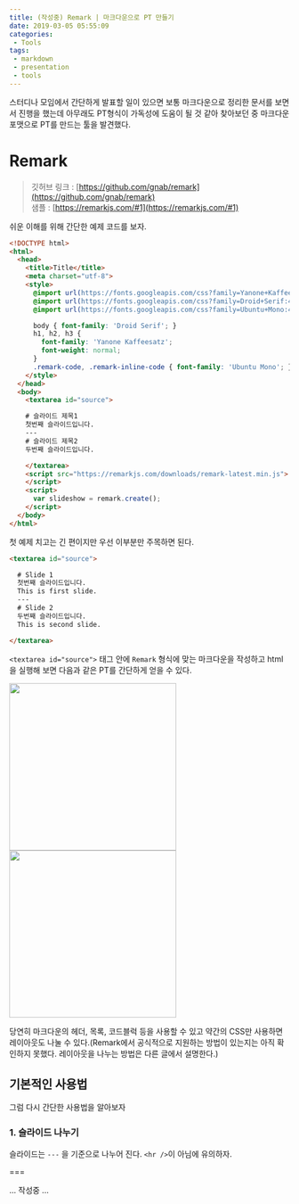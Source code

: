 ```yaml
---
title: (작성중) Remark | 마크다운으로 PT 만들기
date: 2019-03-05 05:55:09
categories: 
 - Tools
tags: 
 - markdown
 - presentation
 - tools
---
```


스터디나 모임에서 간단하게 발표할 일이 있으면 보통 마크다운으로 정리한 문서를 보면서 진행을 했는데 아무래도 PT형식이 가독성에 도움이 될 것 같아 찾아보던 중 마크다운 포맷으로 PT를 만드는 툴을 발견했다.

<!-- more -->

# Remark

> 깃허브 링크 : [https://github.com/gnab/remark](https://github.com/gnab/remark)  
> 샘플 : [https://remarkjs.com/#1](https://remarkjs.com/#1)

쉬운 이해를 위해 간단한 예제 코드를 보자.

```html
<!DOCTYPE html>
<html>
  <head>
    <title>Title</title>
    <meta charset="utf-8">
    <style>
      @import url(https://fonts.googleapis.com/css?family=Yanone+Kaffeesatz);
      @import url(https://fonts.googleapis.com/css?family=Droid+Serif:400,700,400italic);
      @import url(https://fonts.googleapis.com/css?family=Ubuntu+Mono:400,700,400italic);

      body { font-family: 'Droid Serif'; }
      h1, h2, h3 {
        font-family: 'Yanone Kaffeesatz';
        font-weight: normal;
      }
      .remark-code, .remark-inline-code { font-family: 'Ubuntu Mono'; }
    </style>
  </head>
  <body>
    <textarea id="source">

    # 슬라이드 제목1  
    첫번째 슬라이드입니다.  
    ---
    # 슬라이드 제목2
    두번째 슬라이드입니다.

    </textarea>
    <script src="https://remarkjs.com/downloads/remark-latest.min.js">
    </script>
    <script>
      var slideshow = remark.create();
    </script>
  </body>
</html>
```

첫 예제 치고는 긴 편이지만 우선 이부분만 주목하면 된다.

```html
<textarea id="source">

  # Slide 1  
  첫번째 슬라이드입니다.  
  This is first slide.
  ---
  # Slide 2
  두번째 슬라이드입니다.
  This is second slide.

</textarea>
```

`<textarea id="source">` 태그 안에 `Remark` 형식에 맞는 마크다운을 작성하고 html을 실행해 보면 다음과 같은 PT를 간단하게 얻을 수 있다.

<img width="300px" src="{{ side.img_url }}/simple-slide-1.PNG">
<img width="300px" src="{{ side.img_url }}/simple-slide-2.PNG">

당연히 마크다운의 헤더, 목록, 코드블럭 등을 사용할 수 있고 약간의 CSS만 사용하면 레이아웃도 나눌 수 있다.(Remark에서 공식적으로 지원하는 방법이 있는지는 아직 확인하지 못했다. 레이아웃을 나누는 방법은 다른 글에서 설명한다.)

## 기본적인 사용법

그럼 다시 간단한 사용법을 알아보자

### 1. 슬라이드 나누기

슬라이드는 `---` 을 기준으로 나누어 진다. `<hr />`이 아님에 유의하자.

===

... 작성중 ...